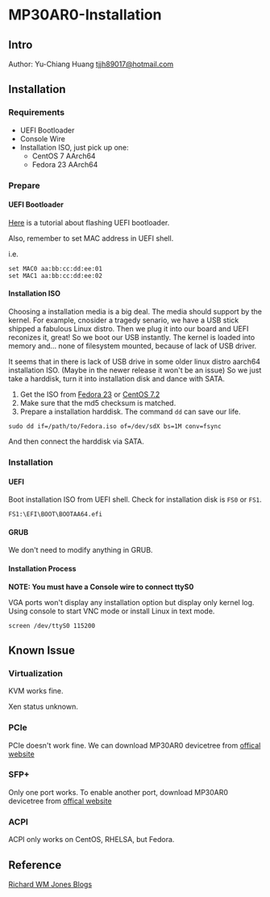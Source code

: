 # MP30AR0-Installation

## Intro

Author: Yu-Chiang Huang <tjjh89017@hotmail.com>

## Installation

### Requirements

* UEFI Bootloader
* Console Wire
* Installation ISO, just pick up one:
  * CentOS 7 AArch64
  * Fedora 23 AArch64

### Prepare

#### UEFI Bootloader

[Here](https://rwmj.wordpress.com/2016/03/08/gigabyte-mp30-ar0-flashing-uefi/)
is a tutorial about flashing UEFI bootloader.

Also, remember to set MAC address in UEFI shell.

i.e.
```
set MAC0 aa:bb:cc:dd:ee:01
set MAC1 aa:bb:cc:dd:ee:02
```

#### Installation ISO

Choosing a installation media is a big deal.
The media should support by the kernel.
For example, cnosider a tragedy senario,
we have a USB stick shipped a fabulous Linux distro.
Then we plug it into our board and UEFI reconizes it, great!
So we boot our USB instantly. The kernel is loaded into memory and...
none of filesystem mounted, because of lack of USB driver.

It seems that in there is lack of USB drive in some older 
linux distro aarch64 installation ISO.
(Maybe in the newer release it won't be an issue)
So we just take a harddisk,
turn it into installation disk and dance with SATA.

1. Get the ISO from
   [Fedora 23](http://dl.fedoraproject.org/pub/fedora-secondary/releases/23/Server/aarch64/iso/) or
   [CentOS 7.2](http://mirror.centos.org/altarch/7.2.1603/isos/aarch64/)
2. Make sure that the md5 checksum is matched.
3. Prepare a installation harddisk.
   The command `dd` can save our life.

```shell
sudo dd if=/path/to/Fedora.iso of=/dev/sdX bs=1M conv=fsync
```

And then connect the harddisk via SATA.

### Installation

#### UEFI

Boot installation ISO from UEFI shell. Check for installation disk is `FS0` or `FS1`.

```
FS1:\EFI\BOOT\BOOTAA64.efi
```

#### GRUB

We don't need to modify anything in GRUB.

#### Installation Process

**NOTE: You must have a Console wire to connect ttyS0**

VGA ports won't display any installation option but display only kernel log.
Using console to start VNC mode or install Linux in text mode.

```
screen /dev/ttyS0 115200
```

## Known Issue

### Virtualization

KVM works fine.

Xen status unknown.

### PCIe
PCIe doesn't work fine. We can download MP30AR0 devicetree from [offical website](http://b2b.gigabyte.com/products/product-page.aspx?pid=5422#dl)

### SFP+
Only one port works. To enable another port, download MP30AR0 devicetree from [offical website](http://b2b.gigabyte.com/products/product-page.aspx?pid=5422#dl)

### ACPI
ACPI only works on CentOS, RHELSA, but Fedora.

## Reference

[Richard WM Jones Blogs](https://rwmj.wordpress.com)

